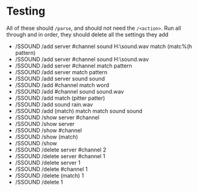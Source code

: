 # Testing

All of these should `/parse`, and should not need the `/<action>`. Run all through and in order, they should delete all the settings they add

- /SSOUND /add server #channel sound H:\sound.wav match (matc%(h pattern)
- /SSOUND /add server #channel sound H:\sound.wav
- /SSOUND /add server #channel match pattern
- /SSOUND /add server match pattern
- /SSOUND /add server sound sound
- /SSOUND /add #channel match word
- /SSOUND /add #channel sound sound.wav
- /SSOUND /add match (pitter patter)
- /SSOUND /add sound rain.wav
- /SSOUND /add (match) match match sound sound
- /SSOUND /show server #channel
- /SSOUND /show server
- /SSOUND /show #channel
- /SSOUND /show (match)
- /SSOUND /show 
- /SSOUND /delete server #channel 2
- /SSOUND /delete server #channel 1
- /SSOUND /delete server 1
- /SSOUND /delete #channel 1
- /SSOUND /delete (match) 1
- /SSOUND /delete 1
